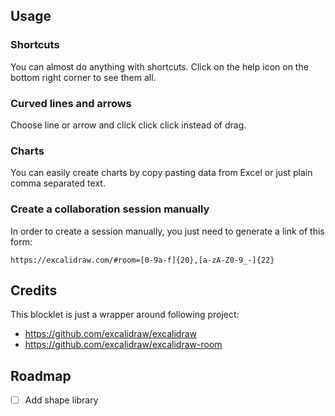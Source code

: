 ## Usage

### Shortcuts

You can almost do anything with shortcuts. Click on the help icon on the bottom right corner to see them all.

### Curved lines and arrows

Choose line or arrow and click click click instead of drag.

### Charts

You can easily create charts by copy pasting data from Excel or just plain comma separated text.

### Create a collaboration session manually

In order to create a session manually, you just need to generate a link of this form:

```
https://excalidraw.com/#room=[0-9a-f]{20},[a-zA-Z0-9_-]{22}
```

## Credits


This blocklet is just a wrapper around following project:

- https://github.com/excalidraw/excalidraw
- https://github.com/excalidraw/excalidraw-room

## Roadmap

- [ ] Add shape library
